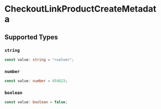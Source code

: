 # CheckoutLinkProductCreateMetadata


## Supported Types

### `string`

```typescript
const value: string = "<value>";
```

### `number`

```typescript
const value: number = 454623;
```

### `boolean`

```typescript
const value: boolean = false;
```

